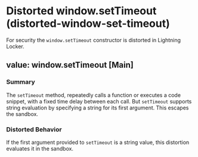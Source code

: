 # Distorted window.setTimeout (distorted-window-set-timeout)

For security the `window.setTimeout` constructor is distorted in Lightning Locker.

<!-- START generated embed: @locker/distortion/src/Window/docs/setTimeout-value.md -->
## value: window.setTimeout [Main]

### Summary

The `setTimeout` method, repeatedly calls a function or executes a code snippet, with a fixed time delay between each call. But `setTimeout` supports string evaluation by specifying a string for its first argument. This escapes the sandbox.

### Distorted Behavior

If the first argument provided to `setTimeout` is a string value, this distortion evaluates it in the sandbox.
<!-- END generated embed, please keep comment -->

